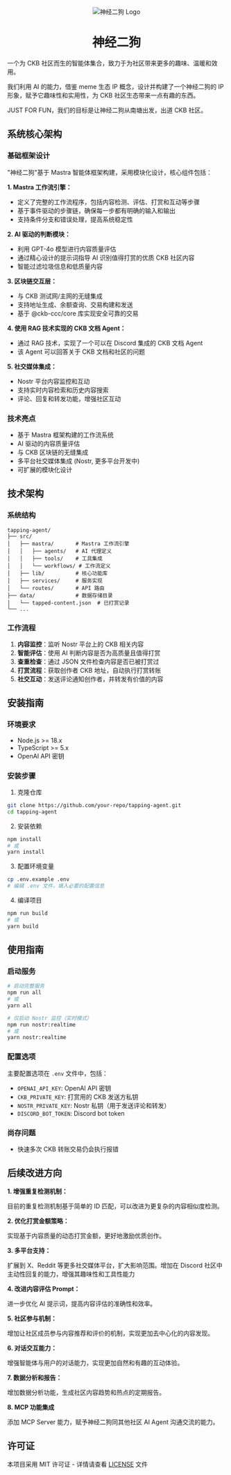 <div align="center">
  <img src="https://s21.ax1x.com/2025/03/21/pE0pABT.png" alt="神经二狗 Logo">
  <h1>神经二狗</h1>
</div>

一个为 CKB 社区而生的智能体集合，致力于为社区带来更多的趣味、温暖和效用。

我们利用 AI 的能力，借鉴 meme 生态 IP 概念，设计并构建了一个神经二狗的 IP 形象，赋予它趣味性和实用性，为 CKB 社区生态带来一点有趣的东西。

JUST FOR FUN，我们的目标是让神经二狗从南塘出发，出道 CKB 社区。

## 系统核心架构

### 基础框架设计

"神经二狗"基于 Mastra 智能体框架构建，采用模块化设计，核心组件包括：

**1. Mastra 工作流引擎：**

- 定义了完整的工作流程序，包括内容检测、评估、打赏和互动等步骤
- 基于事件驱动的步骤链，确保每一步都有明确的输入和输出
- 支持条件分支和错误处理，提高系统稳定性

**2. AI 驱动的判断模块：**

- 利用 GPT-4o 模型进行内容质量评估
- 通过精心设计的提示词指导 AI 识别值得打赏的优质 CKB 社区内容
- 智能过滤垃圾信息和低质量内容

**3. 区块链交互层：**

- 与 CKB 测试网/主网的无缝集成
- 支持地址生成、余额查询、交易构建和发送
- 基于 @ckb-ccc/core 库实现安全可靠的交易

**4. 使用 RAG 技术实现的 CKB 文档 Agent：**

- 通过 RAG 技术，实现了一个可以在 Discord 集成的 CKB 文档 Agent
- 该 Agent 可以回答关于 CKB 文档和社区的问题

**5. 社交媒体集成：**

- Nostr 平台内容监控和互动
- 支持实时内容检索和历史内容搜索
- 评论、回复和转发功能，增强社区互动

### 技术亮点

- 基于 Mastra 框架构建的工作流系统
- AI 驱动的内容质量评估
- 与 CKB 区块链的无缝集成
- 多平台社交媒体集成 (Nostr, 更多平台开发中)
- 可扩展的模块化设计

## 技术架构

### 系统结构

```
tapping-agent/
├── src/
│   ├── mastra/       # Mastra 工作流引擎
│   │   ├── agents/   # AI 代理定义
│   │   ├── tools/    # 工具集成
│   │   └── workflows/ # 工作流定义
│   ├── lib/          # 核心功能库
│   ├── services/     # 服务实现
│   └── routes/       # API 路由
├── data/             # 数据存储目录
│   └── tapped-content.json  # 已打赏记录
└── ...
```

### 工作流程

1. **内容监控**：监听 Nostr 平台上的 CKB 相关内容
2. **智能评估**：使用 AI 判断内容是否为高质量且值得打赏
3. **查重检查**：通过 JSON 文件检查内容是否已被打赏过
4. **打赏流程**：获取创作者 CKB 地址，自动执行打赏转账
5. **社交互动**：发送评论通知创作者，并转发有价值的内容

## 安装指南

### 环境要求

- Node.js >= 18.x
- TypeScript >= 5.x
- OpenAI API 密钥

### 安装步骤

1. 克隆仓库

```bash
git clone https://github.com/your-repo/tapping-agent.git
cd tapping-agent
```

2. 安装依赖

```bash
npm install
# 或
yarn install
```

3. 配置环境变量

```bash
cp .env.example .env
# 编辑 .env 文件，填入必要的配置信息
```

4. 编译项目

```bash
npm run build
# 或
yarn build
```

## 使用指南

### 启动服务

```bash
# 启动完整服务
npm run all
# 或
yarn all

# 仅启动 Nostr 监控（实时模式）
npm run nostr:realtime
# 或
yarn nostr:realtime
```

### 配置选项

主要配置选项在 `.env` 文件中，包括：

- `OPENAI_API_KEY`: OpenAI API 密钥
- `CKB_PRIVATE_KEY`: 打赏用的 CKB 发送方私钥
- `NOSTR_PRIVATE_KEY`: Nostr 私钥（用于发送评论和转发）
- `DISCORD_BOT_TOKEN`: Discord bot token

### 尚存问题

- 快速多次 CKB 转账交易仍会执行报错

## 后续改进方向

**1. 增强重复检测机制：**

目前的重复检测机制基于简单的 ID 匹配，可以改进为更复杂的内容相似度检测。

**2. 优化打赏金额策略：**

实现基于内容质量的动态打赏金额，更好地激励优质创作。

**3. 多平台支持：**

扩展到 X、Reddit 等更多社交媒体平台，扩大影响范围。增加在 Discord 社区中主动性回复的能力，增强其趣味性和工具性能力

**4. 改进内容评估 Prompt：**

进一步优化 AI 提示词，提高内容评估的准确性和效率。

**5. 社区参与机制：**

增加让社区成员参与内容推荐和评价的机制，实现更加去中心化的内容发现。

**6. 对话交互能力：**

增强智能体与用户的对话能力，实现更加自然和有趣的互动体验。

**7. 数据分析和报告：**

增加数据分析功能，生成社区内容趋势和热点的定期报告。

**8. MCP 功能集成**

添加 MCP Server 能力，赋予神经二狗同其他社区 AI Agent 沟通交流的能力。

## 许可证

本项目采用 MIT 许可证 - 详情请查看 [LICENSE](LICENSE) 文件
